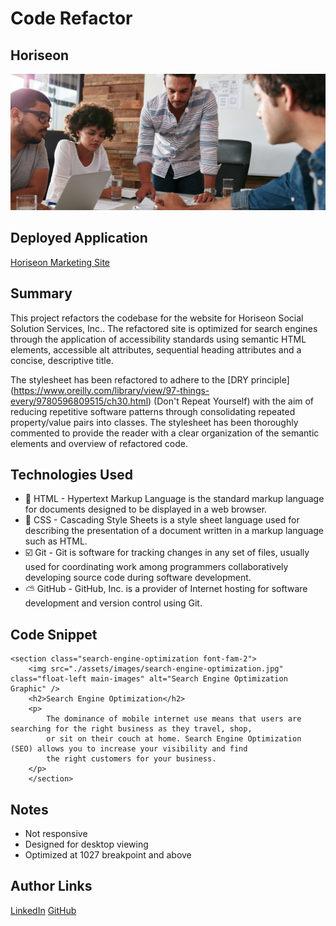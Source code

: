 # Code Refactor

## Horiseon
![Marketers Marketing](/assets/images/Marketers.png)

## Deployed Application
[Horiseon Marketing Site](https://darrindevs.github.io/code-refactor/)

## Summary 
This project refactors the codebase for the website for Horiseon Social Solution Services, Inc.. The refactored site is optimized for search engines through the application of accessibility standards using semantic HTML elements, accessible alt attributes, sequential heading attributes and a concise, descriptive title.

The stylesheet has been refactored to adhere to the [DRY principle] (https://www.oreilly.com/library/view/97-things-every/9780596809515/ch30.html) (Don't Repeat Yourself) with the aim of reducing repetitive software patterns through consolidating repeated property/value pairs into classes. The stylesheet has been thoroughly commented to provide the reader with a clear organization of the semantic elements and overview of refactored code. 

## Technologies Used
- 🦴 HTML - Hypertext Markup Language is the standard markup language for documents designed to be displayed in a web browser.
- 👗 CSS - Cascading Style Sheets is a style sheet language used for describing the presentation of a document written in a markup language such as HTML. 
- ☑️ Git - Git is software for tracking changes in any set of files, usually used for coordinating work among programmers collaboratively developing source code during software development.
- ⛅️ GitHub - GitHub, Inc. is a provider of Internet hosting for software development and version control using Git.

## Code Snippet

    <section class="search-engine-optimization font-fam-2">
        <img src="./assets/images/search-engine-optimization.jpg" class="float-left main-images" alt="Search Engine Optimization Graphic" />
        <h2>Search Engine Optimization</h2>
        <p>
            The dominance of mobile internet use means that users are searching for the right business as they travel, shop,
            or sit on their couch at home. Search Engine Optimization (SEO) allows you to increase your visibility and find
            the right customers for your business.
        </p>
        </section>

## Notes

- Not responsive
- Designed for desktop viewing 
- Optimized at 1027 breakpoint and above



## Author Links
[LinkedIn](https://www.linkedin.com/in/darrinweyers/)
[GitHub](https://github.com/darrindevs)
